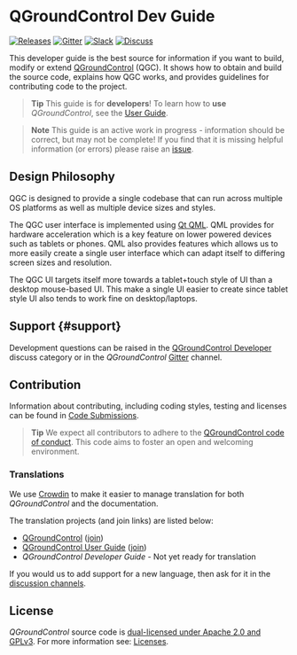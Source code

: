 # QGroundControl Dev Guide

[![Releases](https://img.shields.io/github/release/mavlink/QGroundControl.svg)](https://github.com/mavlink/QGroundControl/releases) [![Gitter](https://badges.gitter.im/Join%20Chat.svg)](https://gitter.im/mavlink/qgroundcontrol?utm_source=badge&utm_medium=badge&utm_campaign=pr-badge&utm_content=badge) [![Slack](https://px4-slack.herokuapp.com/badge.svg)](http://slack.px4.io) [![Discuss](https://img.shields.io/badge/discuss-dev-ff69b4.svg)](http://discuss.px4.io/c/qgroundcontrol/qgroundcontrol-developers)

This developer guide is the best source for information if you want to build, modify or extend [QGroundControl](http://qgroundcontrol.com) (QGC). 
It shows how to obtain and build the source code, explains how QGC works, and provides guidelines for contributing code to the project. 

> **Tip** This guide is for **developers**! To learn how to **use** *QGroundControl*, see the [User Guide](https://docs.qgroundcontrol.com/en/).

<span></span>
> **Note** This guide is an active work in progress - information should be correct, but may not be complete!
> If you find that it is missing helpful information (or errors) please raise an [issue](https://github.com/mavlink/qgc-dev-guide/issues).

## Design Philosophy

QGC is designed to provide a single codebase that can run across multiple OS platforms as well as multiple device sizes and styles.

The QGC user interface is implemented using [Qt QML](http://doc.qt.io/qt-5/qtqml-index.html). QML provides for hardware acceleration which is a key feature on lower powered devices such as tablets or phones. QML also provides features which allows us to more easily create a single user interface which can adapt itself to differing screen sizes and resolution.

The QGC UI targets itself more towards a tablet+touch style of UI than a desktop mouse-based UI. This make a single UI easier to create since tablet style UI also tends to work fine on desktop/laptops.

## Support {#support}

Development questions can be raised in the [QGroundControl Developer](http://discuss.px4.io/c/qgroundcontrol/qgroundcontrol-developers) discuss category or in the *QGroundControl* [Gitter](https://gitter.im/mavlink/qgroundcontrol) channel.

## Contribution

Information about contributing, including coding styles, testing and licenses can be found in [Code Submissions](contribute/README.md).

> **Tip** We expect all contributors to adhere to the [QGroundControl code of conduct](https://github.com/mavlink/qgroundcontrol/blob/master/CODE_OF_CONDUCT.md). 
  This code aims to foster an open and welcoming environment.
  
### Translations

We use [Crowdin](https://crowdin.com) to make it easier to manage translation for both *QGroundControl* and the documentation.

The translation projects (and join links) are listed below:
* [QGroundControl](https://crowdin.com/project/qgroundcontrol) ([join](https://crwd.in/qgroundcontrol))
* [QGroundControl User Guide](https://crowdin.com/project/qgroundcontrol-user-guide) ([join](https://crwd.in/qgroundcontrol-user-guide))
* *QGroundControl Developer Guide* - Not yet ready for translation

If you would us to add support for a new language, then ask for it in the [discussion channels](#support).


## License

*QGroundControl* source code is [dual-licensed under Apache 2.0 and GPLv3](https://github.com/mavlink/qgroundcontrol/blob/master/COPYING.md).
For more information see: [Licenses](contribute/licences.md).


